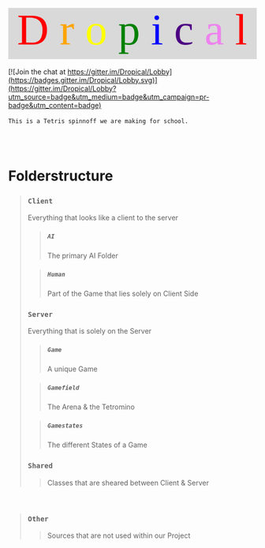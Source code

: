 <p align="center">
  <img src="https://raw.githubusercontent.com/CrazyChaoz/Dropical/master/Resources/Dropical.svg?sanitize=true">
</p>

[![Join the chat at https://gitter.im/Dropical/Lobby](https://badges.gitter.im/Dropical/Lobby.svg)](https://gitter.im/Dropical/Lobby?utm_source=badge&utm_medium=badge&utm_campaign=pr-badge&utm_content=badge)
<br>

<code>This is a Tetris spinnoff we are making for school.</code>

<br><br>


# **Folderstructure**
> ### <code>Client</code>
>Everything that looks like a client to the server
>
>> ##### <code>AI</code>
>> The primary AI Folder
>
>> ##### <code>Human</code>
>> Part of the Game that lies solely on Client Side
>
> ### <code>Server</code>
> Everything that is solely on the Server
>
>> ##### <code>Game</code>
>> A unique Game
>
>> ##### <code>Gamefield</code>
>> The Arena & the Tetromino
>
>> ##### <code>Gamestates</code>
>> The different States of a Game
>
> ### <code>Shared</code>
>> Classes that are sheared between Client & Server

<br>

> ### <code>Other</code>
>> Sources that are not used within our Project
